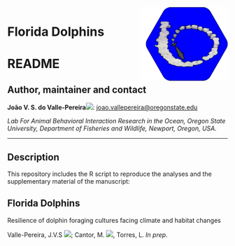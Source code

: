 <img src="man/Figures/FloridaDolphinsLogo.png" align="right" width="200px"/>

# Florida Dolphins


# README #

## Author, maintainer and contact

**João V. S. do Valle-Pereira**[![](https://orcid.org/sites/default/files/images/orcid_16x16.png)](http://orcid.org/0000-0002-1880-9495): joao.vallepereira@oregonstate.edu       

   
*Lab For Animal Behavioral Interaction Research in the Ocean, Oregon State University, Department of Fisheries and Wildlife, Newport, Oregon, USA.*

--------------------------------------
## Description

This repository includes the R script to reproduce the analyses and the supplementary material of the manuscript:     
## Florida Dolphins
Resilience of dolphin foraging cultures facing climate and habitat changes

Valle-Pereira, J.V.S [![](https://orcid.org/sites/default/files/images/orcid_16x16.png)](http://orcid.org/0000-0002-1880-9495); Cantor, M. [![](https://orcid.org/sites/default/files/images/orcid_16x16.png)](http://orcid.org/0000-0002-0019-5106), Torres, L. *In prep*.
